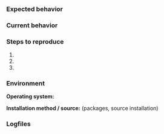 <!--
If reporting an issue please try to provide the information asked below.

Before reporting an issue please:

1. make sure that you're using the latest published GVM components for the
   release you are using: https://community.greenbone.net/t/about-the-source-edition-gse-category/176.
2. check the list of issues whether it isn't already reported.
3. be aware that this is not a support forum. If your issue is more a question
   than a bug report, please use https://community.greenbone.net/c/gmp instead.
-->

### Expected behavior

### Current behavior

### Steps to reproduce
1.
2.
3.

### Environment
**Operating system:**

**Installation method / source:** (packages, source installation)

### Logfiles

<!-- in most cases you'll find the logs in /var/log/gvm/ -->

```

```

